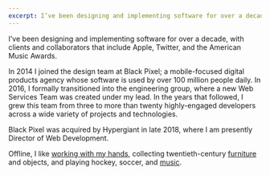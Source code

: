 ```yaml
---
excerpt: I’ve been designing and implementing software for over a decade, with clients and collaborators that include Apple, Twitter, and the American Music Awards.
---
```


I’ve been designing and implementing software for over a decade, with clients and collaborators that include Apple, Twitter, and the American Music Awards.

In 2014 I joined the design team at Black Pixel; a mobile-focused digital products agency whose software is used by over 100 million people daily. In 2016, I formally transitioned into the engineering group, where a new Web Services Team was created under my lead. In the years that followed, I grew this team from three to more than twenty highly-engaged developers across a wide variety of projects and technologies.

Black Pixel was acquired by Hypergiant in late 2018, where I am presently Director of Web Development.

Offline, I like [working with my hands](/projects/garage/), collecting twentieth-century [furniture](https://twitter.com/bradcerasani/status/1214300670901141504) and objects, and playing hockey, soccer, and [music](/projects/hoist).
